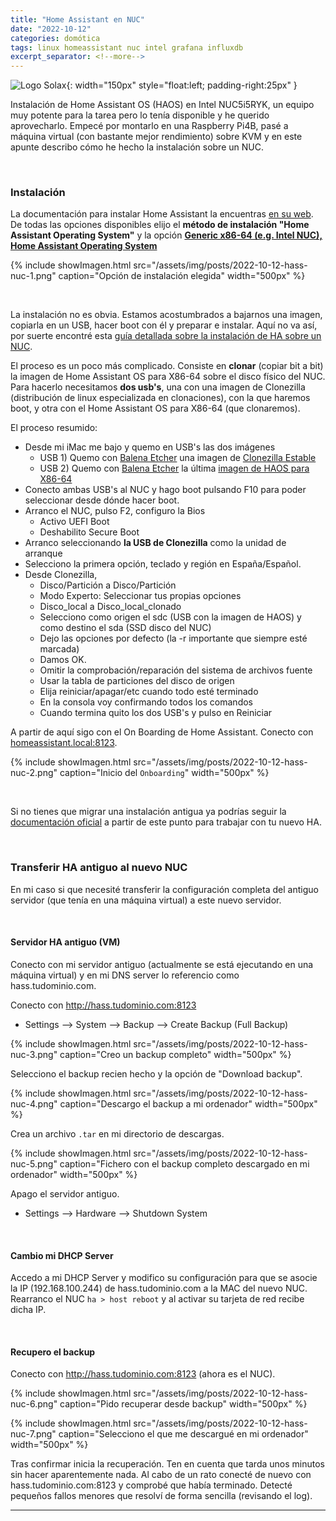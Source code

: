 ```yaml
---
title: "Home Assistant en NUC"
date: "2022-10-12"
categories: domótica
tags: linux homeassistant nuc intel grafana influxdb
excerpt_separator: <!--more-->
---
```


![Logo Solax](/assets/img/posts/logo-hass-nuc.svg){: width="150px" style="float:left; padding-right:25px" } 

Instalación de Home Assistant OS (HAOS) en Intel NUC5i5RYK, un equipo muy potente para la tarea pero lo tenía disponible y he querido aprovecharlo. Empecé por montarlo en una Raspberry Pi4B, pasé a máquina virtual (con bastante mejor rendimiento) sobre KVM y en este apunte describo cómo he hecho la instalación sobre un NUC. 

<br clear="left"/>
<!--more-->


### Instalación

La documentación para instalar Home Assistant la encuentras [en su web](https://www.home-assistant.io/installation/). De todas las opciones disponibles elijo el **método de instalación "Home Assistant Operating System"** y la opción [**Generic x86-64 (e.g. Intel NUC), Home Assistant Operating System**](https://www.home-assistant.io/installation/generic-x86-64)

{% include showImagen.html 
      src="/assets/img/posts/2022-10-12-hass-nuc-1.png" 
      caption="Opción de instalación elegida" 
      width="500px"
      %}

<br/>

La instalación no es obvia. Estamos acostumbrados a bajarnos una imagen, copiarla en un USB, hacer boot con él y preparar e instalar. Aquí no va así, por suerte encontré esta [guía detallada sobre la instalación de HA sobre un NUC](https://fertry.tech/posts/instalacion-home-assistant-intel-nuc-avanzado/).

El proceso es un poco más complicado. Consiste en **clonar** (copiar bit a bit) la imagen de Home Assistant OS para X86-64 sobre el disco físico del NUC. Para hacerlo necesitamos **dos usb's**, una con una imagen de Clonezilla (distribución de linux especializada en clonaciones), con la que haremos boot, y otra con el Home Assistant OS para X86-64 (que clonaremos).

El proceso resumido:

- Desde mi iMac me bajo y quemo en USB's las dos imágenes
  - USB 1) Quemo con [Balena Etcher](https://www.balena.io/etcher/) una imagen de [Clonezilla Estable](https://clonezilla.org/downloads/download.php?branch=stable) 
  - USB 2) Quemo con [Balena Etcher](https://www.balena.io/etcher/) la última [imagen de HAOS para X86-64](https://www.home-assistant.io/installation/generic-x86-64) 
- Conecto ambas USB's al NUC y hago boot pulsando F10 para poder seleccionar desde dónde hacer boot. 
- Arranco el NUC, pulso F2, configuro la Bios
  - Activo UEFI Boot
  - Deshabilito Secure Boot
- Arranco seleccionando **la USB de Clonezilla** como la unidad de arranque
- Selecciono la primera opción, teclado y región en España/Español.
- Desde Clonezilla, 
  -  Disco/Partición a Disco/Partición
  -  Modo Experto: Seleccionar tus propias opciones
  -  Disco_local a Disco_local_clonado
  -  Selecciono como origen el sdc (USB con la imagen de HAOS) y como destino el sda (SSD disco del NUC)
  -  Dejo las opciones por defecto (la -r importante que siempre esté marcada)
  -  Damos OK. 
  -  Omitir la comprobación/reparación del sistema de archivos fuente
  -  Usar la tabla de particiones del disco de origen
  -  Elija reiniciar/apagar/etc cuando todo esté terminado
  -  En la consola voy confirmando todos los comandos
  -  Cuando termina quito los dos USB's y pulso en Reiniciar


A partir de aquí sigo con el On Boarding de Home Assistant. Conecto con [homeassistant.local:8123](http://homeassistant.local:8123). 


{% include showImagen.html 
      src="/assets/img/posts/2022-10-12-hass-nuc-2.png" 
      caption="Inicio del `Onboarding`" 
      width="500px"
      %}


<br/>

Si no tienes que migrar una instalación antigua ya podrías seguir la [documentación oficial](https://www.home-assistant.io/getting-started/onboarding/) a partir de este punto para trabajar con tu nuevo HA.

<br/>

### Transferir HA antiguo al nuevo NUC

En mi caso si que necesité transferir la configuración completa del antiguo servidor (que tenía en una máquina virtual) a este nuevo servidor. 

<br/>

#### Servidor HA antiguo (VM)

Conecto con mi servidor antiguo (actualmente se está ejecutando en una máquina virtual) y en mi DNS server lo referencio como hass.tudominio.com.

Conecto con http://hass.tudominio.com:8123
- Settings --> System --> Backup --> Create Backup (Full Backup)

{% include showImagen.html 
      src="/assets/img/posts/2022-10-12-hass-nuc-3.png" 
      caption="Creo un backup completo" 
      width="500px"
      %}

Selecciono el backup recien hecho y la opción de "Download backup". 

{% include showImagen.html 
      src="/assets/img/posts/2022-10-12-hass-nuc-4.png" 
      caption="Descargo el backup a mi ordenador" 
      width="500px"
      %}

Crea un archivo `.tar` en mi directorio de descargas.

{% include showImagen.html 
      src="/assets/img/posts/2022-10-12-hass-nuc-5.png" 
      caption="Fichero con el backup completo descargado en mi ordenador" 
      width="500px"
      %}


Apago el servidor antiguo. 

- Settings --> Hardware --> Shutdown System


<br/>

#### Cambio mi DHCP Server

Accedo a mi DHCP Server y modifico su configuración para que se asocie la IP (192.168.100.244) de hass.tudominio.com a la MAC del nuevo NUC. Rearranco el NUC `ha > host reboot` y al activar su tarjeta de red recibe dicha IP.

<br/>

#### Recupero el backup

Conecto con http://hass.tudominio.com:8123 (ahora es el NUC). 

{% include showImagen.html 
      src="/assets/img/posts/2022-10-12-hass-nuc-6.png" 
      caption="Pido recuperar desde backup" 
      width="500px"
      %}

{% include showImagen.html 
      src="/assets/img/posts/2022-10-12-hass-nuc-7.png" 
      caption="Selecciono el que me descargué en mi ordenador" 
      width="500px"
      %}

Tras confirmar inicia la recuperación. Ten en cuenta que tarda unos minutos sin hacer aparentemente nada. Al cabo de un rato conecté de nuevo con hass.tudominio.com:8123 y comprobé que había terminado. Detecté pequeños fallos menores que resolví de forma sencilla (revisando el log).


---
